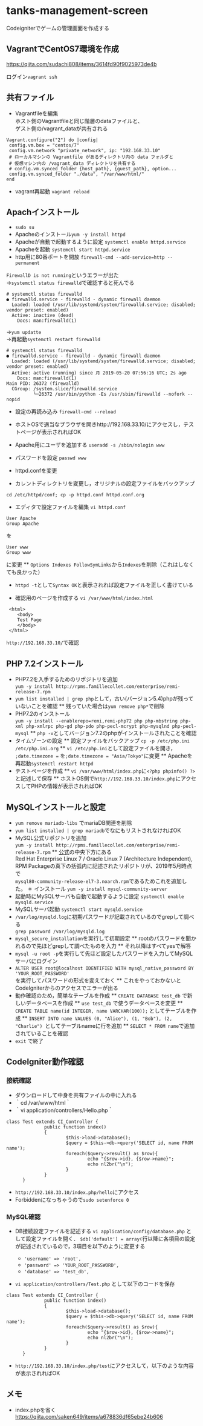 # tanks-management-screen
Codeigniterでゲームの管理画面を作成する

## VagrantでCentOS7環境を作成
https://qiita.com/sudachi808/items/3614fd90f9025973de4b

ログイン`vagrant ssh`

## 共有ファイル
- Vagrantfileを編集  
ホスト側のVagrantfileと同じ階層のdataファイルと、  
ゲスト側の/vagrant_dataが共有される  
```
Vagrant.configure("2") do |config|
 config.vm.box = "centos/7"
 config.vm.network "private_network", ip: "192.168.33.10"
 # ローカルマシンの Vagrantfile があるディレクトリ内の data フォルダと
 # 仮想マシン内の /vagrant_data ディレクトリを共有する
 # config.vm.synced_folder {host_path}, {guest_path}, option...
 config.vm.synced_folder "./data", "/var/www/html/"
end
```
- vagrant再起動 `vagrant reload`

## Apachインストール
- `sudo su`
- Apacheのインストール`yum -y install httpd`
- Apacheが自動で起動するように設定 `systemctl enable httpd.service`
- Apacheを起動 `systemctl start httpd.service`
- http用に80番ポートを開放 `firewall-cmd --add-service=http --permanent`

`FirewallD is not running`というエラーが出た  
->`systemctl status firewalld`で確認すると死んでる
```
# systemctl status firewalld
● firewalld.service - firewalld - dynamic firewall daemon
  Loaded: loaded (/usr/lib/systemd/system/firewalld.service; disabled; vendor preset: enabled)
  Active: inactive (dead)
    Docs: man:firewalld(1)
```
->`yum updatte`  
->再起動`systemctl restart firewalld`
```
# systemctl status firewalld
● firewalld.service - firewalld - dynamic firewall daemon
  Loaded: loaded (/usr/lib/systemd/system/firewalld.service; disabled; vendor preset: enabled)
  Active: active (running) since 月 2019-05-20 07:56:16 UTC; 2s ago
    Docs: man:firewalld(1)
Main PID: 26372 (firewalld)
  CGroup: /system.slice/firewalld.service
          └─26372 /usr/bin/python -Es /usr/sbin/firewalld --nofork --nopid
```
- 設定の再読み込み `firewall-cmd --reload`

- ホストOSで適当なブラウザを開きhttp://192.168.33.10/にアクセスし，テストページが表示されればOK

- Apache用にユーザを追加する `useradd -s /sbin/nologin www`

- パスワードを設定 `passwd www`

- httpd.confを変更

* カレントディレクトリを変更し，オリジナルの設定ファイルをバックアップ  

`cd /etc/httpd/conf; cp -p httpd.conf httpd.conf.org`

* エディタで設定ファイルを編集 `vi httpd.conf`
```
User Apache
Group Apache
```
を
```
User www
Group www
```
に変更
** `Options Indexes FollowSymLinks`から`Indexes`を削除（これはしなくても良かった）
* `httpd -t`として`Syntax OK`と表示されれば設定ファイルを正しく書けている
- 確認用のページを作成する `vi /var/www/html/index.html`
```
 <html>
    <body>
    Test Page
    </body>
 </html>
```
`http://192.168.33.10/`で確認

## PHP 7.2インストール
* PHP7.2を入手するためのリポジトリを追加  
`yum -y install http://rpms.famillecollet.com/enterprise/remi-release-7.rpm`
* `yum list installed | grep php`として，古い(バージョン5.4)phpが残っていないことを確認
** 残っていた場合は`yum remove php*`で削除
* PHP7.2のインストール  
`yum -y install --enablerepo=remi,remi-php72 php php-mbstring php-xml php-xmlrpc php-gd php-pdo php-pecl-mcrypt php-mysqlnd php-pecl-mysql`
** `php -v`としてバージョン7.2のphpがインストールされたことを確認
* タイムゾーンの設定
** 設定ファイルをバックアップ `cp -p /etc/php.ini /etc/php.ini.org`
** `vi /etc/php.ini`として設定ファイルを開き，  
`;date.timezone =` を`;date.timezone = "Asia/Tokyo"`に変更
** Apacheを再起動`systemctl restart httpd`
* テストページを作成
** `vi /var/www/html/index.php`に`<?php phpinfo() ?>`と記述して保存
** ホストOS側で`http://192.168.33.10/index.php`にアクセスしてPHPの情報が表示されればOK

## MySQLインストールと設定
* `yum remove mariadb-libs` でmariaDB関連を削除
* `yum list installed | grep mariadb`でなにもリストされなければOK
* MySQL公式リポジトリを追加  
`yum -y install http://rpms.famillecollet.com/enterprise/remi-release-7.rpm`
** [公式](https://dev.mysql.com/downloads/repo/yum/)の中央下方にある  
Red Hat Enterprise Linux 7 / Oracle Linux 7 (Architecture Independent),   
RPM Packageの真下の括弧内に記述されたリポジトリが、2019年5月時点で  
`mysql80-community-release-el7-3.noarch.rpm`であるためこれを追加した。
＊ インストール `yum -y install mysql-community-server`
* 起動時にMySQLサーバも自動で起動するように設定 `systemctl enable mysqld.service`
* MySQLサーバ起動  `systemctl start mysqld.service`
* `/var/log/mysqld.log`に初期パスワードが記載されているのでgrepして調べる  
`grep password /var/log/mysqld.log`
* `mysql_secure_installation`を実行して初期設定
** rootのパスワードを聞かれるので先ほどgrepして調べたものを入力
** それ以降はすべてyesで解答
* `mysql -u root -p`を実行して先ほど設定したパスワードを入力してMySQLサーバにログイン
* `ALTER USER root@localhost IDENTIFIED WITH mysql_native_password BY 'YOUR_ROOT_PASSWORD'`  
を実行してパスワードの形式を変えておく
** これをやっておかないとCodeIgniterからのアクセスでエラーが出る
* 動作確認のため，簡単なテーブルを作成
** `CREATE DATABASE test_db` で新しいデータベースを作成
** `use test_db` で使うデータベースを変更
** `CREATE TABLE name(id INTEGER, name VARCHAR(100));` としてテーブルを作成
** `INSERT INTO name VALUES (0, "Alice"), (1, "Bob"), (2, "Charlie") `としてテーブルnameに行を追加
** `SELECT * FROM name`で追加されていることを確認
* `exit` で終了

## CodeIgniter動作確認
### 接続確認
- ダウンロードして中身を共有ファイルの中に入れる
- ｀cd /var/www/html｀
- ｀vi application/controllers/Hello.php｀
```
class Test extends CI_Controller {
              public function index()
              {
                      $this->load->database();
                      $query = $this->db->query('SELECT id, name FROM name');
                      foreach($query->result() as $row){
                              echo "{$row->id}, {$row->name}";
                              echo nl2br("\n");
                      }
              }
      }
```
- `http://192.168.33.10/index.php/hello`にアクセス
- Forbiddenになっちゃうので`sudo setenforce 0`

### MySQL確認
- DB接続設定ファイルを記述する
     `vi application/config/database.php`  として設定ファイルを開く．
     `$db['default'] = array(`行以降に各項目の設定が記述されているので，3項目を以下のように変更する
 
     - `'username' => 'root',`
     - `'password' => 'YOUR_ROOT_PASSWORD',`
     - `'database' => 'test_db',`

- `vi application/controllers/Test.php` として以下のコードを保存
```
class Test extends CI_Controller {
              public function index()
              {
                      $this->load->database();
                      $query = $this->db->query('SELECT id, name FROM name');
                      foreach($query->result() as $row){
                              echo "{$row->id}, {$row->name}";
                              echo nl2br("\n");
                      }
              }
      }
```
- `http://192.168.33.10/index.php/test`にアクセスして，以下のような内容が表示されればOK

## メモ
- index.phpを省く
https://qiita.com/saken649/items/a678836df65ebe24b606
